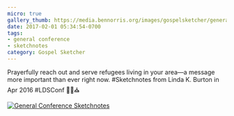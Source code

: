 ```yaml
---
micro: true
gallery_thumb: https://media.bennorris.org/images/gospelsketcher/general-conference/apr-2016/apr-16-0-burton.jpg
date: 2017-02-01 05:34:54-0700
tags:
- general conference
- sketchnotes
category: Gospel Sketcher
---
```


Prayerfully reach out and serve refugees living in your area—a message more important than ever right now. #Sketchnotes from Linda K. Burton in Apr 2016 #LDSConf ✍🏼⛪️

[![General Conference Sketchnotes](https://media.bennorris.org/images/gospelsketcher/general-conference/apr-2016/apr-16-0-burton.jpg)](https://media.bennorris.org/images/gospelsketcher/general-conference/apr-2016/apr-16-0-burton.jpg)
